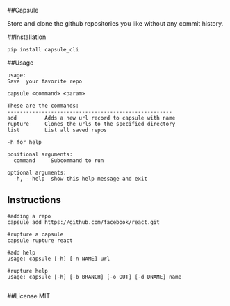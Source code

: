 ##Capsule

Store and clone the github repositories you like without any commit history. 


##Installation
```
pip install capsule_cli
```

##Usage

```
usage: 
Save  your favorite repo

capsule <command> <param>

These are the commands:
-----------------------------------------------------
add         Adds a new url record to capsule with name
rupture     Clones the urls to the specified directory
list        List all saved repos

-h for help

positional arguments:
  command     Subcommand to run

optional arguments:
  -h, --help  show this help message and exit

```

## Instructions

```
#adding a repo
capsule add https://github.com/facebook/react.git

#rupture a capsule
capsule rupture react

#add help
usage: capsule [-h] [-n NAME] url

#rupture help
usage: capsule [-h] [-b BRANCH] [-o OUT] [-d DNAME] name


```

##License
MIT